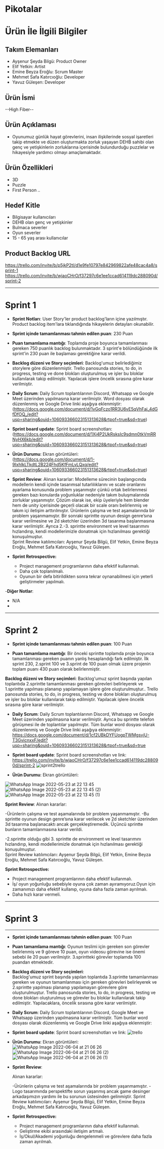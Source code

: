 # **Pikotalar**



# Ürün İle İlgili Bilgiler

## Takım Elemanları

- Ayşenur Şeyda Bilgü: Product Owner
- Elif Yetkin: Artist
- Emine Beyza Eroğlu: Scrum Master
- Mehmet Safa Katırcıoğlu: Developer
- Yavuz Güleşen: Developer

## Ürün İsmi

--High Fiber--

## Ürün Açıklaması

- Oyunumuz günlük hayat görevlerini, insan ilişkilerinde sosyal işaretleri takip etmekte ve düzen oluşturmakta zorluk yaşayan DEHB sahibi olan genç ve yetişkinlerin zorluklarına içerisinde bulundurduğu puzzlelar ve hikayesiyle yardımcı olmayı amaçlamaktadır.

## Ürün Özellikleri

- 3D
- Puzzle
- First Person *..*

## Hedef Kitle

- Bilgisayar kullanıcıları
- DEHB olan genç ve yetişkinler
- Bulmaca severler
- Oyun severler
- 15 - 65 yaş arası kullanıcılar

## Product Backlog URL
https://trello.com/invite/b/p5jkP2tl/d1e9fe10797e842969822afe48cac4a8/sprint-1
https://trello.com/invite/b/wjaoCHrO/f37297c6e1ee1ccad614119dc288090d/sprint-2

---

# Sprint 1

- **Sprint Notları**: User Story'ler product backlog'ların içine yazılmıştır. Product backlog item'lara tıklandığında hikayelerin detayları okunabilir.

- **Sprint içinde tamamlanması tahmin edilen puan**: 230 Puan

- **Puan tamamlama mantığı**: Toplamda proje boyunca tamamlanması gereken 750 puanlık backlog bulunmaktadır. 3 sprint'e bölündüğünde ilk sprint'in 230 puan ile başlaması gerektiğine karar verildi.

- **Backlog düzeni ve Story seçimleri**: Backlog'umuz belirlediğimiz storylere göre düzenlenmiştir. Trello panosunda stories, to do, in progress, testing ve done blokları oluşturulmuş ve işler bu bloklar kullanılarak takip edilmiştir. Yapılacak işlere öncelik sırasına göre karar verilmiştir.

- **Daily Scrum**: Daily Scrum toplantılarının Discord, Whatsapp ve Google Meet üzerinden yapılmasına karar verilmiştir. Word dosyası olarak düzenlenmiş ve Google Drive linki aşağıya eklenmiştir: 
(https://docs.google.com/document/d/1vGqFczo1RR3U6vE5qVhFaj_4dGfDfOQ_/edit?usp=sharing&ouid=106093366023151313628&rtpof=true&sd=true)

- **Sprint board update**: Sprint board screenshotları: 
(https://docs.google.com/document/d/1Xj4P2UkRsksIc9sdmn0tkVmRRNyHX6kb/edit?usp=sharing&ouid=106093366023151313628&rtpof=true&sd=true)

- **Ürün Durumu**: Ekran görüntüleri:
(https://docs.google.com/document/d/1-9IxhlkLTkdtL2B224Fhd5KfFmLvLQxq/edit?usp=sharing&ouid=106093366023151313628&rtpof=true&sd=true)
- **Sprint Review**: 
Alınan kararlar: 
   Modelleme sürecinin başlangıcında modellerin kendi içinde tasarımsal tutarlılıklarını ve scale oranlarını ayarlama konusunda problem yaşanmıştır çünkü ortak belirlenmesi gereken bazı konularda yoğunluklar nedeniyle takım buluşmalarında zorluklar yaşanmıştır. Çözüm olarak ise, ekip üyeleriyle hem blender hem de unity içerisinde geçerli olacak bir scale oranı belirlenmiş ve takım içi iletişim arttırılmıştır. 
   Ürünlerin çalışma ve test aşamalarında bir problem yaşanmamıştır. Bir sonraki sprintte oyunun design genre’sına karar verilmesine ve 2d sketchler üzerinden 3d tasarıma başlanmasına karar verilmiştir.
   Ayrıca 2.-3. sprintte environment ve level tasarımını hızlandırıp, kendi modellerimizle donatmak için hızlanılması gerektiği konuşulmuştur.    
   Sprint Review katılımcıları: Ayşenur Şeyda Bilgü, Elif Yetkin, Emine Beyza Eroğlu, Mehmet Safa Katırcıoğlu, Yavuz Güleşen.

- **Sprint Retrospective:**
  - Project management programlarının daha efektif kullanmalı.
  - Daha çok toplanılmalı.
  - Oyunun bir defa bitirildikten sonra tekrar oynanabilmesi için yeterli geliştirmeler yapılmalı.

-**Diğer Notlar**:
- N/A
- 

---

# Sprint 2
- **Sprint içinde tamamlanması tahmin edilen puan**: 100 Puan

- **Puan tamamlama mantığı**: Bir önceki sprintte toplamda proje boyunca tamamlanması gereken puanın yanlış hesaplandığı fark edilmiştir. İlk sprint 230, 2.sprint 100 ve 3.sprint de 100 puan olmak üzere projenin toplam puanı 430 puan olarak belirlenmiştir.

**Backlog düzeni ve Story seçimleri**: 
 Backlog'umuz sprint başında yapılan toplantıda 2.sprintte tamamlanması gereken görevleri belirleyerek ve 1.sprintte yapılması plananıp yapılamayan işlere göre oluşturulmuştur.. Trello panosunda stories, to do, in progress, testing ve done blokları oluşturulmuş ve işler bu bloklar kullanılarak takip edilmiştir. Yapılacak işlere öncelik sırasına göre karar verilmiştir.

- **Daily Scrum**: Daily Scrum toplantılarının Discord, Whatsapp ve Google Meet üzerinden yapılmasına karar verilmiştir. Ayrıca bu sprintte telefon görüşmesi ile de toplantılar yapılmıştır. Tüm bunlar word dosyası olarak düzenlenmiş ve Google Drive linki aşağıya eklenmiştir: 
 https://docs.google.com/document/d/1cf2UBkDYFUogpTWMgsvjU-T3GvicnxxF/edit?usp=sharing&ouid=106093366023151313628&rtpof=true&sd=true

- **Sprint board update**: Sprint board screenshotları ve link:
 https://trello.com/invite/b/wjaoCHrO/f37297c6e1ee1ccad614119dc288090d/sprint-2
 ![sprint2trello](https://user-images.githubusercontent.com/103963591/169894132-61f88b5b-c09f-4efc-a124-ac0b17c92b8b.png)  


- **Ürün Durumu**: Ekran görüntüleri:

 ![WhatsApp Image 2022-05-23 at 22 13 45](https://user-images.githubusercontent.com/103963591/169892743-91be8d76-f2af-4728-958c-2454264cd9ed.jpeg)
 ![WhatsApp Image 2022-05-23 at 22 13 45 (2)](https://user-images.githubusercontent.com/103963591/169893100-1eaa4884-376f-4c67-bf35-dca0041faf1e.jpeg)
 ![WhatsApp Image 2022-05-23 at 22 13 45 (1)](https://user-images.githubusercontent.com/103963591/169893128-71267431-7546-45fb-a487-66cb8e98009d.jpeg)



**Sprint Review**: 
Alınan kararlar:  

   -Ürünlerin çalışma ve test aşamalarında bir problem yaşanmamıştır. 
   -Bu sprintte oyunun design genre’sına karar verilecek ve 2d sketchler üzerinden 3d tasarıma başlanacaktı ancak gerçekleştiremedik. Üçüncü sprintte bunların tamamlanmasına karar verildi.
   
   -2.sprintte olduğu gibi 3. sprintte de environment ve level tasarımını hızlandırıp, kendi modellerimizle donatmak için hızlanılması gerektiği konuşulmuştur.    
   Sprint Review katılımcıları: Ayşenur Şeyda Bilgü, Elif Yetkin, Emine Beyza Eroğlu, Mehmet Safa Katırcıoğlu, Yavuz Güleşen.
   
 **Sprint Retrospective:**

  - Project management programlarının daha efektif kullanmalı.
  - İş/ oyun yoğunluğu sebebiyle oyuna çok zaman ayıramıyoruz.Oyun için zamanımızı daha efektif kullanıp, oyuna daha fazla zaman ayrılmalı.
  - Daha hızlı karar vermeli.


---

# Sprint 3
---
- **Sprint içinde tamamlanması tahmin edilen puan**: 100 Puan
- **Puan tamamlama mantığı**: Oyunun  teslimi için gereken son görevler belirlenmiş ve 9 göreve 10 puan, oyun videosu görevine ise önemi sebebi ile 20 puan verilmiştir. 3.sprintteki görevler toplamda 100 puandan etmektedir.
- **Backlog düzeni ve Story seçimleri**:  
 Backlog'umuz sprint başında yapılan toplantıda 3.sprintte tamamlanması gereken ve oyunun tamamlanması için gereken görevleri belirleyerek ve 2.sprintte yapılması plananıp yapılamayan görevlere göre oluşturulmuştur. Trello panosunda stories, to do, in progress, testing ve done blokları oluşturulmuş ve görevler bu bloklar kullanılarak takip edilmiştir. Yapılacaklara, öncelik sırasına göre karar verilmiştir.
- **Daily Scrum**: Daily Scrum toplantılarının Discord, Google Meet  ve Whatsapp üzerinden yapılmasına karar verilmiştir. Tüm bunlar word dosyası olarak düzenlenmiş ve Google Drive linki aşağıya eklenmiştir: 

- **Sprint board update**: Sprint board screenshotları ve link:
![trello](https://user-images.githubusercontent.com/103963591/172020142-b77fd811-f96b-4101-9f1b-45dfa746bb1f.png)
- **Ürün Durumu**: Ekran görüntüleri:
![WhatsApp Image 2022-06-04 at 21 06 26](https://user-images.githubusercontent.com/103963591/172020070-d4f5cb20-ed18-42a8-bd58-bb68c63e776c.jpeg)
![WhatsApp Image 2022-06-04 at 21 06 26 (2)](https://user-images.githubusercontent.com/103963591/172020079-e1bccc1c-aeb1-46b1-8ce1-e1be715ee842.jpeg)
![WhatsApp Image 2022-06-04 at 21 06 26 (1)](https://user-images.githubusercontent.com/103963591/172020089-e81dcbe1-94fb-401d-a047-4a44ab22dcfa.jpeg)

- **Sprint Review**: 

  Alınan kararlar:  

   -Ürünlerin çalışma ve test aşamalarında bir problem yaşanmamıştır. 
   -Logo tasarımında perspektifte sorun yaşanmış ancak game desinger arkadaşımızın yardımı ile bu sorunun üstesinden gelinmiştir.
    Sprint Review katılımcıları: Ayşenur Şeyda Bilgü, Elif Yetkin, Emine Beyza Eroğlu, Mehmet Safa Katırcıoğlu, Yavuz Güleşen.
   

- **Sprint Retrospective:**
  - Project management programlarının daha efektif kullanmalı.
  - Geliştirme ekibi arasındaki iletişim artmalı.
  - İş/Okul/Akademi yoğunluğu dengelenmeli ve görevlere daha fazla zaman ayrılmalı.
